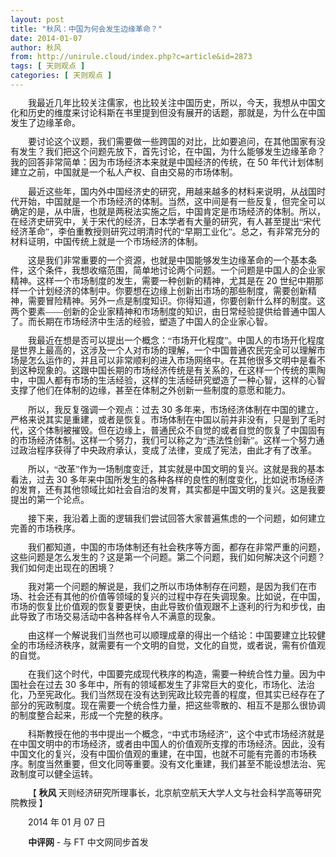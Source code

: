```yaml
---
layout: post
title: "秋风：中国为何会发生边缘革命？"
date: 2014-01-07
author: 秋风
from: http://unirule.cloud/index.php?c=article&id=2873
tags: [ 天则观点 ]
categories: [ 天则观点 ]
---
```


<div class="article">
 <div class="body-text">
  <p class="MsoNormal" style="text-indent:21pt;">
   <span style="line-height:115%;font-family:宋体;font-size:10.5pt;">
    我最近几年比较关注儒家，也比较关注中国历史，所以，今天，我想从中国文化和历史的维度来讨论科斯在书里提到但没有展开的话题，那就是，为什么在中国发生了边缘革命。
   </span>
   <span style="line-height:115%;font-size:10.5pt;">
   </span>
  </p>
  <p class="MsoNormal" style="text-indent:21pt;">
   <span style="line-height:115%;font-size:10.5pt;">
   </span>
  </p>
  <p class="MsoNormal" style="text-indent:21pt;">
   <span style="line-height:115%;font-family:宋体;font-size:10.5pt;">
    要讨论这个议题，我们需要做一些跨国的对比，比如要追问，在其他国家有没有发生？我们把这个问题先放下，首先讨论，在中国，为什么能够发生边缘革命？我的回答非常简单：因为市场经济本来就是中国经济的传统，在
   </span>
   <span style="line-height:115%;font-size:10.5pt;">
    <span>
     50
    </span>
   </span>
   <span style="line-height:115%;font-family:宋体;font-size:10.5pt;">
    年代计划体制建立之前，中国就是一个私人产权、自由交易的市场体制。
   </span>
   <span style="line-height:115%;font-size:10.5pt;">
   </span>
  </p>
  <p class="MsoNormal" style="text-indent:21pt;">
   <span style="line-height:115%;font-size:10.5pt;">
   </span>
  </p>
  <p class="MsoNormal" style="text-indent:21pt;">
   <span style="line-height:115%;font-family:宋体;font-size:10.5pt;">
    最近这些年，国内外中国经济史的研究，用越来越多的材料来说明，从战国时代开始，中国就是一个市场经济的体制。当然，这中间是有一些反复，但完全可以确定的是，从中唐，也就是两税法实施之后，中国肯定是市场经济的体制。所以，在经济史研究中，关于宋代的经济，日本学者有大量的研究，有人甚至提出“宋代经济革命”，李伯重教授则研究过明清时代的“早期工业化”。总之，有非常充分的材料证明，中国传统上就是一个市场经济的体制。
   </span>
   <span style="line-height:115%;font-size:10.5pt;">
   </span>
  </p>
  <p class="MsoNormal" style="text-indent:21pt;">
   <span style="line-height:115%;font-size:10.5pt;">
   </span>
  </p>
  <p class="MsoNormal" style="text-indent:21pt;">
   <span style="line-height:115%;font-family:宋体;font-size:10.5pt;">
    这是我们非常重要的一个资源，也就是中国能够发生边缘革命的一个基本条件，这个条件，我想收缩范围，简单地讨论两个问题。一个问题是中国人的企业家精神。这样一个市场制度的发生，需要一种创新的精神，尤其是在
   </span>
   <span style="line-height:115%;font-size:10.5pt;">
    <span>
     20
    </span>
   </span>
   <span style="line-height:115%;font-family:宋体;font-size:10.5pt;">
    世纪中期那样一个计划经济的体制中。你要想在边缘上创新出市场的那些制度，需要创新精神，需要冒险精神。另外一点是制度知识。你得知道，你要创新什么样的制度。这两个要素——创新的企业家精神和市场制度的知识，由日常经验提供给普通中国人了。而长期在市场经济中生活的经验，塑造了中国人的企业家心智。
   </span>
   <span style="line-height:115%;font-size:10.5pt;">
   </span>
  </p>
  <p class="MsoNormal" style="text-indent:21pt;">
   <span style="line-height:115%;font-size:10.5pt;">
   </span>
  </p>
  <p class="MsoNormal" style="text-indent:21pt;">
   <span style="line-height:115%;font-family:宋体;font-size:10.5pt;">
    我最近在想是否可以提出一个概念：“市场开化程度”。中国人的市场开化程度是世界上最高的，这涉及一个人对市场的理解，一个中国普通农民完全可以理解市场是怎么运作的，并且可以非常顺利的进入市场网络中。在其他很多文明中是看不到这种现象的。这跟中国长期的市场经济传统是有关系的，在这样一个传统的熏陶中，中国人都有市场的生活经验，这样的生活经研究塑造了一种心智，这样的心智支撑了他们在体制的边缘，甚至在体制之外创新一些制度的意愿和能力。
   </span>
   <span style="line-height:115%;font-size:10.5pt;">
   </span>
  </p>
  <p class="MsoNormal" style="text-indent:21pt;">
   <span style="line-height:115%;font-size:10.5pt;">
   </span>
  </p>
  <p class="MsoNormal" style="text-indent:21pt;">
   <span style="line-height:115%;font-family:宋体;font-size:10.5pt;">
    所以，我反复强调一个观点：过去
   </span>
   <span style="line-height:115%;font-size:10.5pt;">
    <span>
     30
    </span>
   </span>
   <span style="line-height:115%;font-family:宋体;font-size:10.5pt;">
    多年来，市场经济体制在中国的建立，严格来说其实是重建，或者是恢复。市场体制在中国以前并非没有，只是到了毛时代，这个体制被摧毁。但在边缘上，普通民众不自觉的或者自觉的恢复了中国固有的市场经济体制。这样一个努力，我们可以称之为“违法性创新”。这样一个努力通过政治程序获得了中央政府承认，变成了法律，变成了宪法，由此才有了改革。
   </span>
   <span style="line-height:115%;font-size:10.5pt;">
   </span>
  </p>
  <p class="MsoNormal" style="text-indent:21pt;">
   <span style="line-height:115%;font-size:10.5pt;">
   </span>
  </p>
  <p class="MsoNormal" style="text-indent:21pt;">
   <span style="line-height:115%;font-family:宋体;font-size:10.5pt;">
    所以，“改革”作为一场制度变迁，其实就是中国文明的复兴。这就是我的基本看法，过去
   </span>
   <span style="line-height:115%;font-size:10.5pt;">
    <span>
     30
    </span>
   </span>
   <span style="line-height:115%;font-family:宋体;font-size:10.5pt;">
    多年来中国所发生的各种各样的良性的制度变化，比如说市场经济的发育，还有其他领域比如社会自治的发育，其实都是中国文明的复兴。这是我要提出的第一个论点。
   </span>
   <span style="line-height:115%;font-size:10.5pt;">
   </span>
  </p>
  <p class="MsoNormal" style="text-indent:21pt;">
   <span style="line-height:115%;font-size:10.5pt;">
   </span>
  </p>
  <p class="MsoNormal" style="text-indent:21pt;">
   <span style="line-height:115%;font-family:宋体;font-size:10.5pt;">
    接下来，我沿着上面的逻辑我们尝试回答大家普遍焦虑的一个问题，如何建立完善的市场秩序。
   </span>
   <span style="line-height:115%;font-size:10.5pt;">
   </span>
  </p>
  <p class="MsoNormal" style="text-indent:21pt;">
   <span style="line-height:115%;font-size:10.5pt;">
   </span>
  </p>
  <p class="MsoNormal" style="text-indent:21pt;">
   <span style="line-height:115%;font-family:宋体;font-size:10.5pt;">
    我们都知道，中国的市场体制还有社会秩序等方面，都存在非常严重的问题，这些问题是怎么发生的？这是第一个问题。第二个问题，我们如何解决这个问题？我们如何走出现在的困境？
   </span>
   <span style="line-height:115%;font-size:10.5pt;">
   </span>
  </p>
  <p class="MsoNormal" style="text-indent:21pt;">
   <span style="line-height:115%;font-size:10.5pt;">
   </span>
  </p>
  <p class="MsoNormal" style="text-indent:21pt;">
   <span style="line-height:115%;font-family:宋体;font-size:10.5pt;">
    我对第一个问题的解说是，我们之所以市场体制存在问题，是因为我们在市场、社会还有其他的价值等领域的复兴的过程中存在失调现象。比如说，在中国，市场的恢复比价值观的恢复要更快，由此导致价值观跟不上逐利的行为和步伐，由此导致了市场交易活动中各种各样令人不满意的现象。
   </span>
   <span style="line-height:115%;font-size:10.5pt;">
   </span>
  </p>
  <p class="MsoNormal" style="text-indent:21pt;">
   <span style="line-height:115%;font-size:10.5pt;">
   </span>
  </p>
  <p class="MsoNormal" style="text-indent:21pt;">
   <span style="line-height:115%;font-family:宋体;font-size:10.5pt;">
    由这样一个解说我们当然也可以顺理成章的得出一个结论：中国要建立比较健全的市场经济秩序，就需要有一个文明的自觉，文化的自觉，或者说，需有价值观的自觉。
   </span>
   <span style="line-height:115%;font-size:10.5pt;">
   </span>
  </p>
  <p class="MsoNormal" style="text-indent:21pt;">
   <span style="line-height:115%;font-size:10.5pt;">
   </span>
  </p>
  <p class="MsoNormal" style="text-indent:21pt;">
   <span style="line-height:115%;font-family:宋体;font-size:10.5pt;">
    在我们这个时代，中国要完成现代秩序的构造，需要一种统合性力量。因为中国社会在过去
   </span>
   <span style="line-height:115%;font-size:10.5pt;">
    <span>
     30
    </span>
   </span>
   <span style="line-height:115%;font-family:宋体;font-size:10.5pt;">
    多年中，所有的领域都发生了非常巨大的变化，市场化、法治化，乃至宪政化。我们当然现在没有达到宪政比较完善的程度，但其实已经存在了部分的宪政制度。现在需要一个统合性力量，把这些零散的、相互不是那么很协调的制度整合起来，形成一个完整的秩序。
   </span>
   <span style="line-height:115%;font-size:10.5pt;">
   </span>
  </p>
  <p class="MsoNormal" style="text-indent:21pt;">
   <span style="line-height:115%;font-size:10.5pt;">
   </span>
  </p>
  <p class="MsoNormal" style="text-indent:21pt;">
   <span style="line-height:115%;font-family:宋体;font-size:10.5pt;">
    科斯教授在他的书中提出一个概念，“中式市场经济”，这个中式市场经济就是在中国文明中的市场经济，或者由中国人的价值观所支撑的市场经济。因此，没有中国文化的复兴，没有中国价值观的重建，在中国，也就不可能有完善的市场秩序。制度当然重要，但文化同等重要。没有文化重建，我们甚至不能设想法治、宪政制度可以健全运转。
   </span>
   <span style="line-height:115%;font-size:10.5pt;">
   </span>
  </p>
  <p class="MsoNormal" style="text-indent:21pt;">
   <span style="line-height:115%;font-size:10.5pt;">
   </span>
  </p>
  <p class="MsoNormal" style="text-indent:21pt;">
   <span style="line-height:115%;font-family:宋体;font-size:10.5pt;">
    【
   </span>
   <span style="line-height:115%;font-size:10.5pt;">
    <span>
    </span>
   </span>
   <b>
    <span style="line-height:115%;font-family:宋体;font-size:10.5pt;">
     秋风
    </span>
   </b>
   <span style="line-height:115%;font-size:10.5pt;">
    <span>
    </span>
   </span>
   <span style="line-height:115%;font-family:宋体;font-size:10.5pt;">
    天则经济研究所理事长，北京航空航天大学人文与社会科学高等研究院教授
   </span>
   <span style="line-height:115%;font-size:10.5pt;">
    <span>
    </span>
   </span>
   <span style="line-height:115%;font-family:宋体;font-size:10.5pt;">
    】
   </span>
   <span style="line-height:115%;font-size:10.5pt;">
   </span>
  </p>
  <p class="MsoNormal" style="text-indent:21pt;">
   <span style="line-height:115%;font-size:10.5pt;">
   </span>
  </p>
  <p class="MsoNormal" style="text-indent:21pt;">
   <span style="line-height:115%;font-size:10.5pt;">
    <span>
     2014
    </span>
   </span>
   <span style="line-height:115%;font-family:宋体;font-size:10.5pt;">
    年
   </span>
   <span style="line-height:115%;font-size:10.5pt;">
    <span>
     01
    </span>
   </span>
   <span style="line-height:115%;font-family:宋体;font-size:10.5pt;">
    月
   </span>
   <span style="line-height:115%;font-size:10.5pt;">
    <span>
     07
    </span>
   </span>
   <span style="line-height:115%;font-family:宋体;font-size:10.5pt;">
    日
   </span>
   <span style="line-height:115%;font-size:10.5pt;">
   </span>
  </p>
  <p class="MsoNormal" style="text-indent:21.1pt;">
   <b>
    <span style="line-height:115%;font-family:宋体;font-size:10.5pt;">
     中评网
    </span>
   </b>
   <span style="line-height:115%;font-size:10.5pt;">
    <span>
     -
    </span>
   </span>
   <span style="line-height:115%;font-family:宋体;font-size:10.5pt;">
    与
   </span>
   <span style="line-height:115%;font-size:10.5pt;">
    <span>
     FT
    </span>
   </span>
   <span style="line-height:115%;font-family:宋体;font-size:10.5pt;">
    中文网同步首发
   </span>
   <span style="line-height:115%;font-size:10.5pt;">
   </span>
  </p>
  <p class="MsoNormal" style="text-indent:21pt;">
   <span style="line-height:115%;font-size:10.5pt;">
   </span>
  </p>
  <p class="MsoNormal" style="text-indent:21pt;">
   <span style="line-height:115%;font-size:10.5pt;">
   </span>
  </p>
  <p>
  </p>
 </div>
</div>


